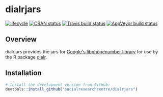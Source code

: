 
# dialrjars

[![lifecycle](https://img.shields.io/badge/lifecycle-stable-brightgreen.svg)](https://www.tidyverse.org/lifecycle/#stable)
[![CRAN status](https://www.r-pkg.org/badges/version/dialrjars)](https://cran.r-project.org/package=dialrjars)
[![Travis build status](https://travis-ci.org/socialresearchcentre/dialrjars.svg?branch=master)](https://travis-ci.org/socialresearchcentre/dialrjars)
[![AppVeyor build status](https://ci.appveyor.com/api/projects/status/github/socialresearchcentre/dialrjars?branch=master&svg=true)](https://ci.appveyor.com/project/gorcha/dialrjars)

## Overview

dialrjars provides the jars for [Google's libphonenumber library](https://github.com/googlei18n/libphonenumber) for use by the R package [dialr](https://github.com/socialresearchcentre/dialr).

## Installation

``` r
# Install the development version from GitHub:
devtools::install_github("socialresearchcentre/dialrjars")
```
